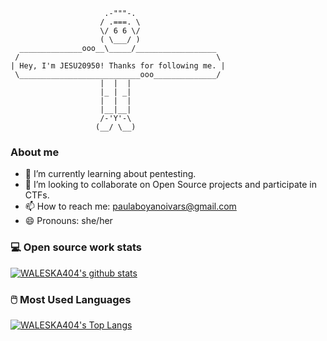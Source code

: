 ```
                     .-"""-.
                    / .===. \
                    \/ 6 6 \/
                    ( \___/ )
  ______________ooo__\_____/__________________
 /                                            \
| Hey, I'm JESU20950! Thanks for following me. |
 \___________________________ooo______________/
                    |  |  |
                    |_ | _|
                    |  |  |
                    |__|__|
                    /-'Y'-\
                   (__/ \__)
```

### About me

- 🌱 I’m currently learning about pentesting.
- 👯 I’m looking to collaborate on Open Source projects and participate in CTFs.
- 📫 How to reach me: paulaboyanoivars@gmail.com
- 😄 Pronouns: she/her

### 💻 Open source work stats

[![WALESKA404's github stats](https://github-readme-stats.vercel.app/api?username=waleska404&show_icons=true)](https://github.com/waleska404)


### 🖱️ Most Used Languages


[![WALESKA404's Top Langs](https://github-readme-stats.vercel.app/api/top-langs/?username=waleska404&layout=compact)](https://github.com/anuraghazra/github-readme-stats)

